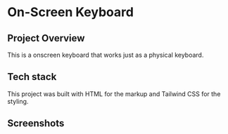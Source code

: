# On-Screen Keyboard
## Project Overview 
This is a onscreen keyboard that works just as a physical keyboard.
## Tech stack
This project was built with HTML for the markup and Tailwind CSS for the styling.
## Screenshots